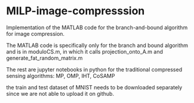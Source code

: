 # MILP-image-compresssion

Implementation of the MATLAB code for the branch-and-bound algorithm for image compression.

The MATLAB code is specifically only for the branch and bound algorithm and is in moduloCS.m, in which it calls projection_onto_A.m and generate_fat_random_matrix.m

The rest are jupyter notebooks in python for the traditional compressed sensing algorithms: MP, OMP, IHT, CoSAMP

the train and test dataset of MNIST needs to be downloaded separately since we are not able to upload it on github.
